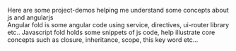 Here are some project-demos helping me understand some concepts about js and angularjs  
Angular fold is some angular code using service, directives, ui-router library etc..
Javascript fold holds some snippets of js code, help illustrate core concepts such as closure,
inheritance, scope, this key word etc...